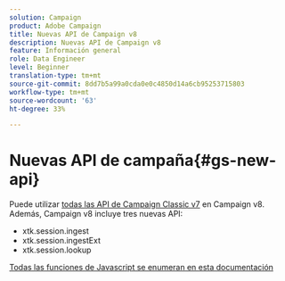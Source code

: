 ```yaml
---
solution: Campaign
product: Adobe Campaign
title: Nuevas API de Campaign v8
description: Nuevas API de Campaign v8
feature: Información general
role: Data Engineer
level: Beginner
translation-type: tm+mt
source-git-commit: 8dd7b5a99a0cda0e0c4850d14a6cb95253715803
workflow-type: tm+mt
source-wordcount: '63'
ht-degree: 33%

---
```


# Nuevas API de campaña{#gs-new-api}

Puede utilizar [todas las API de Campaign Classic v7](https://docs.adobe.com/content/help/en/campaign-classic/technicalresources/api/p-1.html) en Campaign v8. Además, Campaign v8 incluye tres nuevas API:

* xtk.session.ingest
* xtk.session.ingestExt
* xtk.session.lookup

[Todas las funciones de Javascript se enumeran en esta documentación](https://docs.adobe.com/content/help/en/campaign-classic/technicalresources/api/p-1.html)
